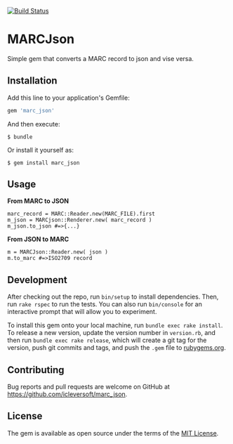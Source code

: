 [![Build
Status](https://travis-ci.org/icleversoft/marc_json.png)](https://travis-ci.org/icleversoft/marc_json)
# MARCJson
Simple gem that converts a MARC record to json and vise versa.


## Installation

Add this line to your application's Gemfile:

```ruby
gem 'marc_json'
```

And then execute:

    $ bundle

Or install it yourself as:

    $ gem install marc_json

## Usage
**From MARC to JSON**
```
marc_record = MARC::Reader.new(MARC_FILE).first
m_json = MARCjson::Renderer.new( marc_record )
m_json.to_json #=>{...}
```

**From JSON to MARC**
```
m = MARCJson::Reader.new( json )
m.to_marc #=>ISO2709 record
```

## Development

After checking out the repo, run `bin/setup` to install dependencies. Then, run `rake rspec` to run the tests. You can also run `bin/console` for an interactive prompt that will allow you to experiment.

To install this gem onto your local machine, run `bundle exec rake install`. To release a new version, update the version number in `version.rb`, and then run `bundle exec rake release`, which will create a git tag for the version, push git commits and tags, and push the `.gem` file to [rubygems.org](https://rubygems.org).

## Contributing

Bug reports and pull requests are welcome on GitHub at https://github.com/icleversoft/marc_json.


## License

The gem is available as open source under the terms of the [MIT License](http://opensource.org/licenses/MIT).

